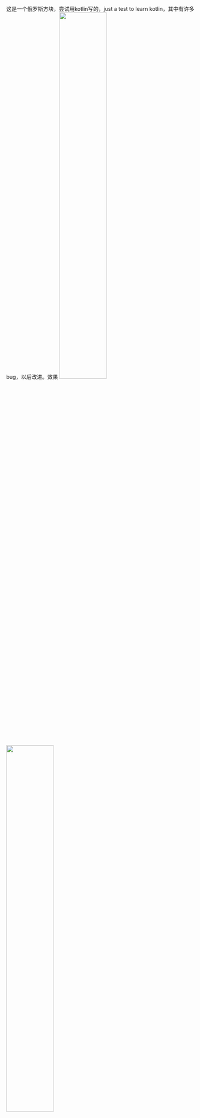  这是一个俄罗斯方块，尝试用kotlin写的，just a test to learn kotlin，其中有许多bug，以后改进。效果
 <img src="https://github.com/ccy01/Tetris/blob/master/screenshot/Screenshot_three.png?raw=true" width="50%" height="50%">
  <img src="https://github.com/ccy01/Tetris/blob/master/screenshot/Screenshot_second.png?raw=true" width="50%" height="50%">
 

